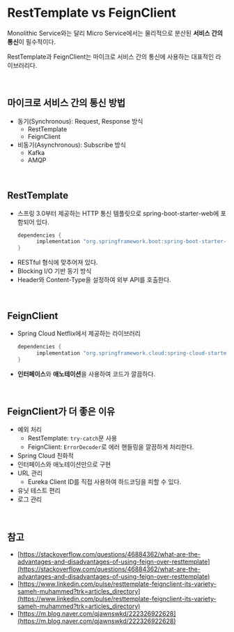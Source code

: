 # RestTemplate vs FeignClient

Monolithic Service와는 달리 Micro Service에서는 물리적으로 분산된 **서비스 간의 통신**이 필수적이다.

RestTemplate과 FeignClient는 마이크로 서비스 간의 통신에 사용하는 대표적인 라이브러리다.

<br>

## 마이크로 서비스 간의 통신 방법

- 동기(Synchronous): Request, Response 방식
  - RestTemplate
  - FeignClient
- 비동기(Asynchronous): Subscribe 방식
  - Kafka
  - AMQP

<br>

## RestTemplate

- 스프링 3.0부터 제공하는 HTTP 통신 템플릿으로 spring-boot-starter-web에 포함되어 있다.
  ```java
  dependencies {
  		implementation "org.springframework.boot:spring-boot-starter-web"
  }
  ```
- RESTful 형식에 맞추어져 있다.
- Blocking I/O 기반 동기 방식
- Header와 Content-Type을 설정하여 외부 API를 호출한다.

<br>

## FeignClient

- Spring Cloud Netflix에서 제공하는 라이브러리
  ```java
  dependencies {
  		implementation "org.springframework.cloud:spring-cloud-starter-openfeign"
  }
  ```
- **인터페이스**와 **애노테이션**을 사용하여 코드가 깔끔하다.

<br>

## FeignClient가 더 좋은 이유

- 예외 처리
  - RestTemplate: `try-catch`문 사용
  - FeignClient: `ErrorDecoder`로 에러 핸들링을 깔끔하게 처리한다.
- Spring Cloud 친화적
- 인터페이스와 애노테이션만으로 구현
- URL 관리
  - Eureka Client ID를 직접 사용하여 하드코딩을 피할 수 있다.
- 유닛 테스트 편리
- 로그 관리

<br>

## 참고

- [https://stackoverflow.com/questions/46884362/what-are-the-advantages-and-disadvantages-of-using-feign-over-resttemplate](https://stackoverflow.com/questions/46884362/what-are-the-advantages-and-disadvantages-of-using-feign-over-resttemplate)
- [https://www.linkedin.com/pulse/resttemplate-feignclient-its-variety-sameh-muhammed?trk=articles_directory](https://www.linkedin.com/pulse/resttemplate-feignclient-its-variety-sameh-muhammed?trk=articles_directory)
- [https://m.blog.naver.com/qjawnswkd/222326922628](https://m.blog.naver.com/qjawnswkd/222326922628)
